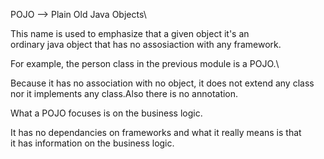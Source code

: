 POJO --> Plain Old Java Objects\

 This name is used to emphasize that a given object it's an \
ordinary java object that has no assosiaction with any framework.

For example, the person class in the previous module is a POJO.\

Because it has no association with no object, it does not extend any class \
nor it implements any class.Also there is no annotation.

What a POJO focuses is on the business logic.

It has no dependancies on frameworks and what it really means is that\
it has information on the business logic.
